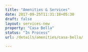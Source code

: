 ```yaml
---
title: "Amenities & Services"
date: 2017-09-25T11:31:18+05:30
draft: false
layout: services-new
property: "Casa Bella"
status: "In Process"
url: /details/amenities/casa-bella/

---
```


